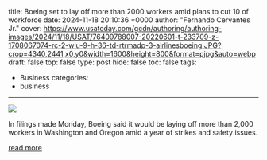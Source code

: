 title: Boeing set to lay off more than 2000 workers amid plans to cut 10 of workforce
date: 2024-11-18 20:10:36 +0000
author: "Fernando Cervantes Jr."
cover: https://www.usatoday.com/gcdn/authoring/authoring-images/2024/11/18/USAT/76409788007-20220601-t-233709-z-1708067074-rc-2-wiu-9-h-36-td-rtrmadp-3-airlinesboeing.JPG?crop=4340,2441,x0,y0&width=1600&height=800&format=pjpg&auto=webp
draft: false
top: false
type: post
hide: false
toc: false
tags:
  - Business
categories:
  - business
---

![](https://www.usatoday.com/gcdn/authoring/authoring-images/2024/11/18/USAT/76409788007-20220601-t-233709-z-1708067074-rc-2-wiu-9-h-36-td-rtrmadp-3-airlinesboeing.JPG?crop=4340,2441,x0,y0&width=1600&height=800&format=pjpg&auto=webp)

In filings made Monday, Boeing said it would be laying off more than 2,000 workers in Washington and Oregon amid a year of strikes and safety issues.

[read more](https://www.usatoday.com/story/money/2024/11/18/boeing-layoffs-washington-oregon/76409685007/)
